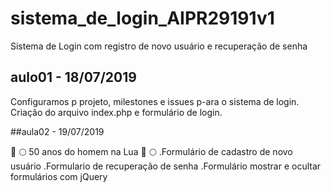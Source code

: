 # sistema_de_login_AIPR29191v1
Sistema de Login com registro de novo usuário e recuperação de senha

## aulo01 - 18/07/2019
Configuramos p projeto, milestones e issues p-ara o sistema de login.
Criação do arquivo index.php e formulário de login.

##aula02 - 19/07/2019

:rocket: :full_moon: 50 anos do homem na Lua :rocket: :full_moon:
.Formulário de cadastro de novo usuário
.Formulario de recuperação de senha
.Formulário mostrar e ocultar formulários com jQuery

